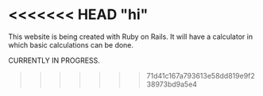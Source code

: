 <<<<<<< HEAD
"hi" 
=======
This website is being created with Ruby on Rails. It will have a calculator in which basic
calculations can be done.

CURRENTLY IN PROGRESS. 
>>>>>>> 71d41c167a793613e58dd819e9f238973bd9a5e4
